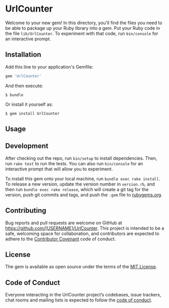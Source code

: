 # UrlCounter

Welcome to your new gem! In this directory, you'll find the files you need to be able to package up your Ruby library into a gem. Put your Ruby code in the file `lib/UrlCounter`. To experiment with that code, run `bin/console` for an interactive prompt.


## Installation

Add this line to your application's Gemfile:

```ruby
gem 'UrlCounter'
```

And then execute:

    $ bundle

Or install it yourself as:

    $ gem install UrlCounter

## Usage


## Development

After checking out the repo, run `bin/setup` to install dependencies. Then, run `rake test` to run the tests. You can also run `bin/console` for an interactive prompt that will allow you to experiment.

To install this gem onto your local machine, run `bundle exec rake install`. To release a new version, update the version number in `version.rb`, and then run `bundle exec rake release`, which will create a git tag for the version, push git commits and tags, and push the `.gem` file to [rubygems.org](https://rubygems.org).

## Contributing

Bug reports and pull requests are welcome on GitHub at https://github.com/[USERNAME]/UrlCounter. This project is intended to be a safe, welcoming space for collaboration, and contributors are expected to adhere to the [Contributor Covenant](http://contributor-covenant.org) code of conduct.

## License

The gem is available as open source under the terms of the [MIT License](https://opensource.org/licenses/MIT).

## Code of Conduct

Everyone interacting in the UrlCounter project’s codebases, issue trackers, chat rooms and mailing lists is expected to follow the [code of conduct](https://github.com/[USERNAME]/UrlCounter/blob/master/CODE_OF_CONDUCT.md).

